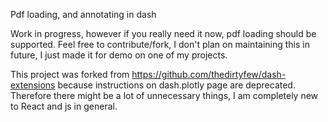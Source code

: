 Pdf loading, and annotating in dash

Work in progress, however if you really need it now, pdf loading should be supported.
Feel free to contribute/fork, I don't plan on maintaining this in future, I just made it for demo on one of my projects.

This project was forked from https://github.com/thedirtyfew/dash-extensions because instructions on dash.plotly page are deprecated. Therefore there might be a lot of unnecessary things, I am completely new to React and js in general.